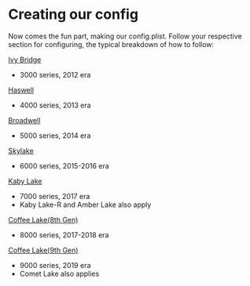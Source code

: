 # Creating our config

Now comes the fun part, making our config.plist. Follow your respective section for configuring, the typical breakdown of how to follow:

[Ivy Bridge](/config.plist/ivy-bridge.md)
* 3000 series, 2012 era

[Haswell](/config.plist/haswell.md)
* 4000 series, 2013 era

[Broadwell](/config.plist/broadwell.md)
* 5000 series, 2014 era

[Skylake](/config.plist/skylake.md)
* 6000 series, 2015-2016 era

[Kaby Lake](/config.plist/kaby-lake.md)
* 7000 series, 2017 era
* Kaby Lake-R and Amber Lake also apply

[Coffee Lake(8th Gen)](/config.plist/coffee-lake-8th-gen.md)
* 8000 series, 2017-2018 era

[Coffee Lake(9th Gen)](/config.plist/coffee-lake-9th-gen.md)
* 9000 series, 2019 era
* Comet Lake also applies
